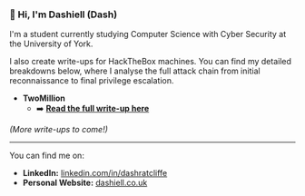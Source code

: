 ### 👋 Hi, I'm Dashiell (Dash)

I'm a student currently studying Computer Science with Cyber Security at the University of York.

I also create write-ups for HackTheBox machines. You can find my detailed breakdowns below, where I analyse the full attack chain from initial reconnaissance to final privilege escalation.

*   **TwoMillion**
    *   ➡️ **[Read the full write-up here](https://dash-ratcliffe.github.io/writeups/TwoMillion.html)**

*(More write-ups to come!)*

---
You can find me on:
*   **LinkedIn:** [linkedin.com/in/dashratcliffe](https://www.linkedin.com/in/dashratcliffe)
*   **Personal Website:** [dashiell.co.uk](https://www.dashiell.co.uk)
